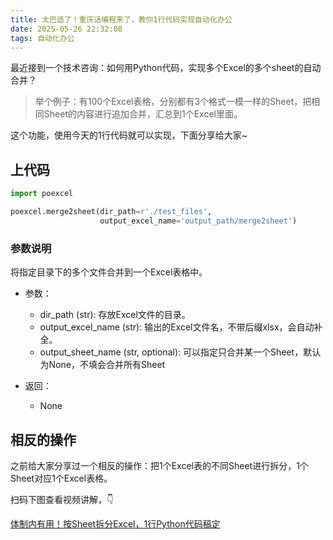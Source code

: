 ```yaml
---
title: 太巴适了！重庆话编程来了，教你1行代码实现自动化办公
date: 2025-05-26 22:32:08
tags: 自动化办公
---
```


最近接到一个技术咨询：如何用Python代码，实现多个Excel的多个sheet的自动合并？

> 举个例子：有100个Excel表格，分别都有3个格式一模一样的Sheet，把相同Sheet的内容进行追加合并，汇总到1个Excel里面。

这个功能，使用今天的1行代码就可以实现，下面分享给大家~

## 上代码

```python
import poexcel

poexcel.merge2sheet(dir_path=r'./test_files',
                    output_excel_name='output_path/merge2sheet')
```

### 参数说明

将指定目录下的多个文件合并到一个Excel表格中。

- 参数：
  - dir_path (str): 存放Excel文件的目录。
  - output_excel_name (str): 输出的Excel文件名，不带后缀xlsx，会自动补全。
  - output_sheet_name (str, optional): 可以指定只合并某一个Sheet，默认为None，不填会合并所有Sheet

- 返回：
  - None


## 相反的操作

之前给大家分享过一个相反的操作：把1个Excel表的不同Sheet进行拆分，1个Sheet对应1个Excel表格。

扫码下图查看视频讲解，👇

[体制内有用！按Sheet拆分Excel，1行Python代码稿定](https://www.bilibili.com/video/BV1ih4y1v7YY/?t=2&spm_id_from=333.1350.jump_directly&vd_source=ca20bb8763fcb18660aa74d7a87234fa)


